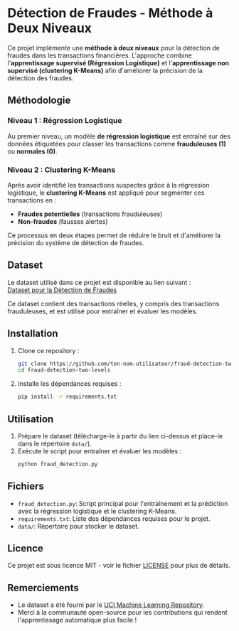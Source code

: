 # Détection de Fraudes - Méthode à Deux Niveaux

Ce projet implémente une **méthode à deux niveaux** pour la détection de fraudes dans les transactions financières. L'approche combine l'**apprentissage supervisé (Régression Logistique)** et l'**apprentissage non supervisé (clustering K-Means)** afin d'améliorer la précision de la détection des fraudes.

## Méthodologie

### Niveau 1 : Régression Logistique
Au premier niveau, un modèle **de régression logistique** est entraîné sur des données étiquetées pour classer les transactions comme **frauduleuses (1)** ou **normales (0)**.

### Niveau 2 : Clustering K-Means
Après avoir identifié les transactions suspectes grâce à la régression logistique, le **clustering K-Means** est appliqué pour segmenter ces transactions en :
- **Fraudes potentielles** (transactions frauduleuses)
- **Non-fraudes** (fausses alertes)

Ce processus en deux étapes permet de réduire le bruit et d'améliorer la précision du système de détection de fraudes.

## Dataset

Le dataset utilisé dans ce projet est disponible au lien suivant :  
[Dataset pour la Détection de Fraudes](https://www.kaggle.com/datasets/mlg-ulb/creditcardfraud)  

Ce dataset contient des transactions réelles, y compris des transactions frauduleuses, et est utilisé pour entraîner et évaluer les modèles.

## Installation

1. Clone ce repository :
    ```bash
    git clone https://github.com/ton-nom-utilisateur/fraud-detection-two-levels.git
    cd fraud-detection-two-levels
    ```

2. Installe les dépendances requises :
    ```bash
    pip install -r requirements.txt
    ```

## Utilisation

1. Prépare le dataset (télécharge-le à partir du lien ci-dessus et place-le dans le répertoire `data/`).
2. Exécute le script pour entraîner et évaluer les modèles :
    ```bash
    python fraud_detection.py
    ```

## Fichiers

- `fraud_detection.py`: Script principal pour l'entraînement et la prédiction avec la régression logistique et le clustering K-Means.
- `requirements.txt`: Liste des dépendances requises pour le projet.
- `data/`: Répertoire pour stocker le dataset.

## Licence

Ce projet est sous licence MIT - voir le fichier [LICENSE](LICENSE) pour plus de détails.

## Remerciements

- Le dataset a été fourni par le [UCI Machine Learning Repository](https://archive.ics.uci.edu/ml/datasets/credit+card+fraud).
- Merci à la communauté open-source pour les contributions qui rendent l'apprentissage automatique plus facile !
